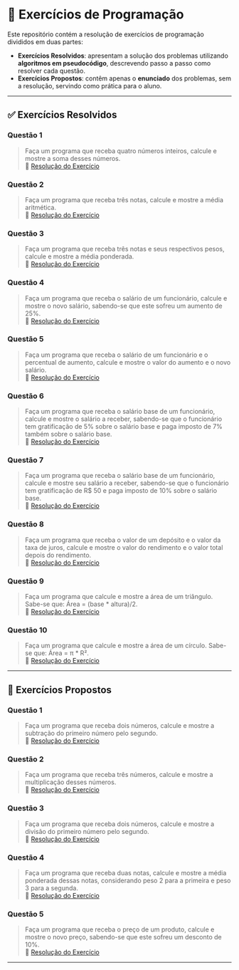 # 📘 Exercícios de Programação

Este repositório contém a resolução de exercícios de programação divididos em duas partes:  

- **Exercícios Resolvidos**: apresentam a solução dos problemas utilizando **algoritmos em pseudocódigo**, descrevendo passo a passo como resolver cada questão.  
- **Exercícios Propostos**: contêm apenas o **enunciado** dos problemas, sem a resolução, servindo como prática para o aluno.  

---

## ✅ Exercícios Resolvidos

### Questão 1
> Faça um programa que receba quatro números inteiros, calcule e mostre a soma desses números.  
🔗 [Resolução do Exercício](https://github.com/colarin/POO-2025.2-T1P4/blob/main/Lista-01/exercicios-resolvidos/Q01/src/br/edu/principal/Principal.java)

### Questão 2
> Faça um programa que receba três notas, calcule e mostre a média aritmética.  
🔗 [Resolução do Exercício](https://github.com/colarin/POO-2025.2-T1P4/blob/main/Lista-01/exercicios-resolvidos/Q02/src/br/edu/principal/principal.java)

### Questão 3
> Faça um programa que receba três notas e seus respectivos pesos, calcule e mostre a média ponderada.  
🔗 [Resolução do Exercício](https://github.com/colarin/POO-2025.2-T1P4/blob/main/Lista-01/exercicios-resolvidos/Q03/src/br/edu/principal/Principal.java)

### Questão 4
> Faça um programa que receba o salário de um funcionário, calcule e mostre o novo salário, sabendo-se que este sofreu um aumento de 25%.  
🔗 [Resolução do Exercício](https://github.com/colarin/POO-2025.2-T1P4/blob/main/Lista-01/exercicios-resolvidos/Q04/src/br/edu/principal/Principal.java)

### Questão 5
> Faça um programa que receba o salário de um funcionário e o percentual de aumento, calcule e mostre o valor do aumento e o novo salário.  
🔗 [Resolução do Exercício](https://github.com/colarin/POO-2025.2-T1P4/blob/main/Lista-01/exercicios-resolvidos/Q05/src/br/edu/principal/Principal.java)

### Questão 6
> Faça um programa que receba o salário base de um funcionário, calcule e mostre o salário a receber, sabendo-se que o funcionário tem gratificação de 5% sobre o salário base e paga imposto de 7% também sobre o salário base.  
🔗 [Resolução do Exercício](https://github.com/SatiroDev/POO-2025.2-TIP4/blob/main/Lista-01/Exercicios-Resolvidos/Q06/src/br/edu/principal/Principal.java)

### Questão 7
> Faça um programa que receba o salário base de um funcionário, calcule e mostre seu salário a receber, sabendo-se que o funcionário tem gratificação de R$ 50 e paga imposto de 10% sobre o salário base.  
🔗 [Resolução do Exercício](https://github.com/SatiroDev/POO-2025.2-TIP4/blob/main/Lista-01/Exercicios-Resolvidos/Q07/src/br/edu/principal/Principal.java)

### Questão 8
> Faça um programa que receba o valor de um depósito e o valor da taxa de juros, calcule e mostre o valor do rendimento e o valor total depois do rendimento.  
🔗 [Resolução do Exercício](https://github.com/SatiroDev/POO-2025.2-TIP4/blob/main/Lista-01/Exercicios-Resolvidos/Q08/src/br/edu/principal/Principal.java)

### Questão 9
> Faça um programa que calcule e mostre a área de um triângulo. Sabe-se que: Área = (base * altura)/2.  
🔗 [Resolução do Exercício](https://github.com/SatiroDev/POO-2025.2-TIP4/blob/main/Lista-01/Exercicios-Resolvidos/Q09/src/br/edu/principal/Principal.java)

### Questão 10
> Faça um programa que calcule e mostre a área de um círculo. Sabe-se que: Área = π * R².  
🔗 [Resolução do Exercício](https://github.com/SatiroDev/POO-2025.2-TIP4/blob/main/Lista-01/Exercicios-Resolvidos/Q10/src/br/edu/principal/Principal.java)

---

## 📌 Exercícios Propostos

### Questão 1
> Faça um programa que receba dois números, calcule e mostre a subtração do primeiro número pelo segundo.  
🔗 [Resolução do Exercício](https://github.com/SatiroDev/POO-2025.2-TIP4/blob/main/Lista-01/Exercicios-Propostos/Q01/src/br/edu/principal/Principal.java)

### Questão 2
> Faça um programa que receba três números, calcule e mostre a multiplicação desses números.  
🔗 [Resolução do Exercício](https://github.com/SatiroDev/POO-2025.2-TIP4/blob/main/Lista-01/Exercicios-Propostos/Q02/src/br/edu/principal/Principal.java)

### Questão 3
> Faça um programa que receba dois números, calcule e mostre a divisão do primeiro número pelo segundo.  
🔗 [Resolução do Exercício](https://github.com/SatiroDev/POO-2025.2-TIP4/blob/main/Lista-01/Exercicios-Propostos/Q03/src/br/edu/principal/Principal.java)

### Questão 4
> Faça um programa que receba duas notas, calcule e mostre a média ponderada dessas notas, considerando peso 2 para a primeira e peso 3 para a segunda.  
🔗 [Resolução do Exercício](https://github.com/SatiroDev/POO-2025.2-TIP4/blob/main/Lista-01/Exercicios-Propostos/Q04/src/br/edu/principal/Principal.java)

### Questão 5
> Faça um programa que receba o preço de um produto, calcule e mostre o novo preço, sabendo-se que este sofreu um desconto de 10%.  
🔗 [Resolução do Exercício](https://github.com/SatiroDev/POO-2025.2-TIP4/blob/main/Lista-01/Exercicios-Propostos/Q05/src/br/edu/principal/Principal.java)

---

